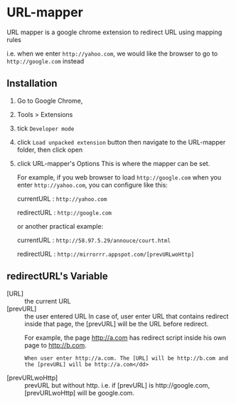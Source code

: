 URL-mapper
==========

URL mapper is a google chrome extension to redirect URL using mapping rules

i.e. when we enter `http://yahoo.com`, we would like the browser to go to `http://google.com` instead


Installation
-------------------------

1. Go to Google Chrome, 
2. Tools > Extensions

3. tick `Developer mode`
4. click `Load unpacked extension` button
   then navigate to the URL-mapper folder, then click open
5. click URL-mapper's Options
   This is where the mapper can be set.

   For example, if you web browser to load `http://google.com` when you enter `http://yahoo.com`, you can configure like this:

   currentURL : `http://yahoo.com`
   
   redirectURL : `http://google.com`

   or another practical example: 

   currentURL : `http://58.97.5.29/annouce/court.html`

   redirectURL : `http://mirrorrr.appspot.com/[prevURLwoHttp]`

redirectURL's Variable
-------------------------
<dl>
  <dt>[URL]</dt> <dd>the current URL</dd>
  <dt>[prevURL]</dt> <dd>the user entered URL 
  In case of, user enter URL that contains redirect inside that page, the [prevURL] will be the URL before redirect.

  For example, the page http://a.com has redirect script inside his own page to http://b.com.

    When user enter http://a.com. The [URL] will be http://b.com and the [prevURL] will be http://a.com</dd>

  <dt>[prevURLwoHttp]</dt> <dd>prevURL but without http. i.e. if [prevURL] is http://google.com, [prevURLwoHttp] will be google.com.</dd>
</dl>
